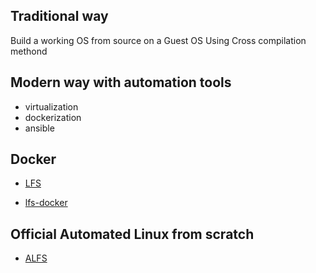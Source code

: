 ## Traditional way

Build a working OS from source on a Guest OS 
Using Cross compilation methond

## Modern way with automation tools 

* virtualization
* dockerization
* ansible

## Docker

* [LFS](https://github.com/reinterpretcat/lfs)

* [lfs-docker](https://github.com/0rland/lfs-docker)

## Official Automated Linux from scratch

* [ALFS](https://github.com/automate-lfs/jhalfs)

